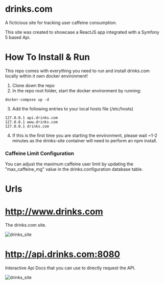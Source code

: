 # drinks.com

A ficticious site for tracking user caffeine consumption.

This site was created to showcase a ReactJS app integrated with a Symfony 5 based Api.

# How To Install & Run
This repo comes with everything you need to run and install drinks.com locally within it own docker environment!

1. Clone down the repo
2. In the repo root folder, start the docker environment by running:

```docker-compose up -d```

3. Add the following entries to your local hosts file (/etc/hosts)
```
127.0.0.1 api.drinks.com
127.0.0.1 www.drinks.com
127.0.0.1 drinks.com
```
4. If this is the first time you are starting the environment, please wait ~1-2 minutes as the drinks-site container will need to perform an npm install.

### Caffeine Limit Configuration
You can adjust the maximum caffeine user limit by updating the "max_caffeine_mg" value in the drinks.configuration database table.

# Urls
# http://www.drinks.com
The drinks.com site.

![drinks_site](https://github.com/mkosolofski/drinks/blob/master/pics/site.png?raw=true)

# http://api.drinks.com:8080
Interactive Api Docs that you can use to directly request the API.

![drinks_site](https://github.com/mkosolofski/drinks/blob/master/pics/api.png?raw=true)
